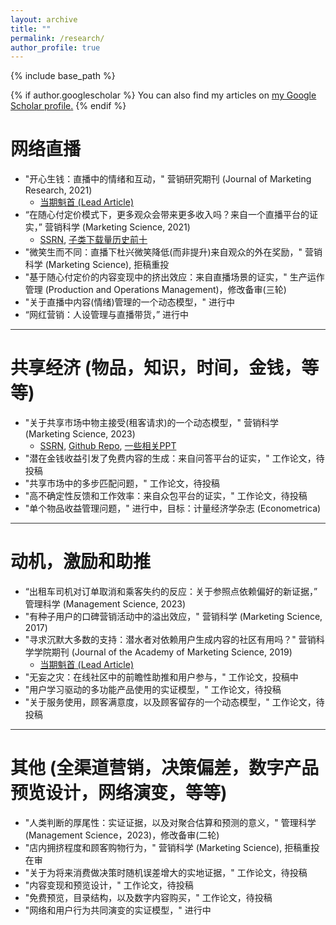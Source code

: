 ```yaml
---
layout: archive
title: ""
permalink: /research/
author_profile: true
---
```


{% include base_path %}

{% if author.googlescholar %}
  You can also find my articles on <u><a href="{{author.googlescholar}}">my Google Scholar profile</a>.</u>
{% endif %}


网络直播
======
* "开心生钱：直播中的情绪和互动，" 营销研究期刊 (Journal of Marketing Research, 2021)
    * <a href="{{ base_path }}/files/JMR-58-3-417-438%20(LeadArticle).pdf" target="_blank">当期魁首 (Lead Article)</a>
* “在随心付定价模式下，更多观众会带来更多收入吗？来自一个直播平台的证实，” 营销科学 (Marketing Science, 2021)
    * <a href="https://papers.ssrn.com/sol3/papers.cfm?abstract_id=3516777" target="_blank">SSRN</a>, <a href="{{ base_path }}/files/MKSC.2021.1292-SSRN-TopTenDownloads-AllTimes.pdf" target="_blank">子类下载量历史前十</a>
* "微笑生而不同：直播下杜兴微笑降低(而非提升)来自观众的外在奖励，" 营销科学 (Marketing Science), 拒稿重投
* "基于随心付定价的内容变现中的挤出效应：来自直播场景的证实，" 生产运作管理 (Production and Operations Management)，修改备审(三轮)
* "关于直播中内容(情绪)管理的一个动态模型，" 进行中
* “网红营销：人设管理与直播带货，” 进行中

<hr style="height:1px;border:none;color:#333;background-color:#333;">

共享经济 (物品，知识，时间，金钱，等等)
======
* "关于共享市场中物主接受(租客请求)的一个动态模型，" 营销科学 (Marketing Science, 2023)
    * <a href="https://ssrn.com/abstract=4052540" target="_blank">SSRN</a>, <a href="https://github.com/mounttai/OwnerAcceptance" target="_blank">Github Repo</a>, <a href="https://github.com/mounttai/SW-Sharing/blob/main/SW-DaiYao-SE_20211202.pdf" target="_blank">一些相关PPT</a>
* "潜在金钱收益引发了免费内容的生成：来自问答平台的证实，" 工作论文，待投稿
* "共享市场中的多步匹配问题，" 工作论文，待投稿
* "高不确定性反馈和工作效率：来自众包平台的证实，" 工作论文，待投稿
* "单个物品收益管理问题，" 进行中，目标：计量经济学杂志 (Econometrica)

<hr style="height:1px;border:none;color:#333;background-color:#333;">

动机，激励和助推
======
* “出租车司机对订单取消和乘客失约的反应：关于参照点依赖偏好的新证据，” 管理科学 (Management Science, 2023)
* "有种子用户的口碑营销活动中的溢出效应，" 营销科学 (Marketing Science, 2017)
* "寻求沉默大多数的支持：潜水者对依赖用户生成内容的社区有用吗？" 营销科学学院期刊 (Journal of the Academy of Marketing Science, 2019)
    * <a href="{{ base_path }}/files/JAMS.2019.s11747-018-00624-8%20(LeadArticle).pdf" target="_blank">当期魁首 (Lead Article)</a>
* "无妄之灾：在线社区中的前瞻性助推和用户参与，" 工作论文，投稿中
* "用户学习驱动的多功能产品使用的实证模型，" 工作论文，待投稿
* "关于服务使用，顾客满意度，以及顾客留存的一个动态模型，" 工作论文，待投稿

<hr style="height:1px;border:none;color:#333;background-color:#333;">

其他 (全渠道营销，决策偏差，数字产品预览设计，网络演变，等等)
======
* "人类判断的厚尾性：实证证据，以及对聚合估算和预测的意义，" 管理科学 (Management Science，2023)，修改备审(二轮)
* "店内拥挤程度和顾客购物行为，" 营销科学 (Marketing Science), 拒稿重投在审
* "关于为将来消费做决策时随机误差增大的实地证据，" 工作论文，待投稿
* "内容变现和预览设计，" 工作论文，待投稿
* "免费预览，目录结构，以及数字内容购买，" 工作论文，待投稿
* "网络和用户行为共同演变的实证模型，" 进行中


<!-- below includes the original papers -->
<!--

{% for post in site.publications reversed %}
  {% include archive-single.html %}
{% endfor %}

-->